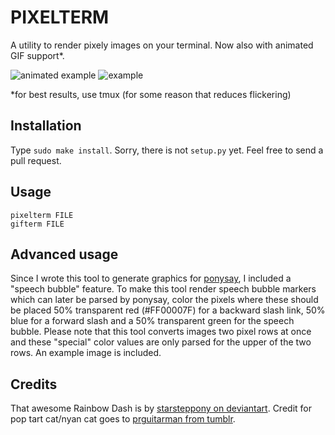 PIXELTERM
=========
A utility to render pixely images on your terminal. Now also with animated GIF
support*.

![animated example](https://raw.github.com/jaseg/pixelterm/master/example.gif)
![example](https://raw.github.com/jaseg/pixelterm/master/example.png)

*for best results, use tmux (for some reason that reduces flickering)

Installation
------------
Type ```sudo make install```. Sorry, there is not ```setup.py``` yet. Feel free
to send a pull request.

Usage
-----
```
pixelterm FILE
gifterm FILE
```

Advanced usage
--------------
Since I wrote this tool to generate graphics for
[ponysay](https://github.com/jaseg/ponysay), I included a "speech bubble"
feature. To make this tool render speech bubble markers which can later be
parsed by ponysay, color the pixels where these should be placed 50%
transparent red (#FF00007F) for a backward slash link, 50% blue for a forward
slash and a 50% transparent green for the speech bubble. Please note that this
tool converts images two pixel rows at once and these "special" color values
are only parsed for the upper of the two rows. An example image is included.

Credits
-------
That awesome Rainbow Dash is by [starsteppony on
deviantart](http://starsteppony.deviantart.com/art/Rainbow-Dash-Salute-263753912).
Credit for pop tart cat/nyan cat goes to [prguitarman from
tumblr](http://prguitarman.tumblr.com/post/4281177195/pop-tart-cat-icon-can-be-found-here).

